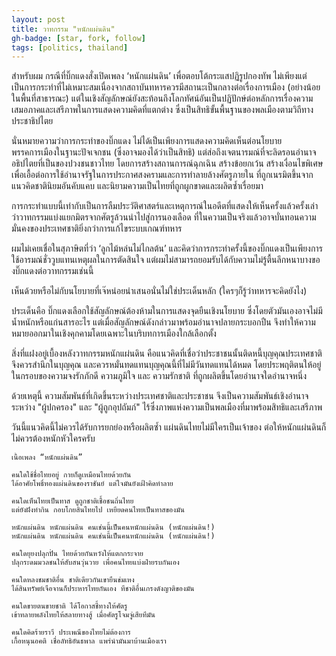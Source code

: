 ```yaml
---
layout: post
title: วาทกรรม "หนักแผ่นดิน"
gh-badge: [star, fork, follow]
tags: [politics, thailand]
---
```

สำหรับผม กรณีที่บิ๊กแดงสั่งเปิดเพลง ‘หนักแผ่นดิน’ เพื่อตอบโต้กระแสปฏิรูปกองทัพ ไม่เพียงแต่เป็นการกระทำที่ไม่เหมาะสมเนื่องจากสถาบันทหารควรมีสถานะเป็นกลางต่อเรื่องการเมือง (อย่างน้อยในพื้นที่สาธารณะ) แต่ในเชิงสัญลักษณ์ยังสะท้อนถึงโลกทัศน์อันเป็นปฏิปักษ์ต่อหลักการเรื่องความเสมอภาคและเสรีภาพในการแสดงความคิดที่แตกต่าง ซึ่งเป็นสิทธิขั้นพื้นฐานของพลเมืองตามวิถีทางประชาธิปไตย

นั่นหมายความว่าการกระทำของบิ๊กแดง ไม่ได้เป็นเพียงการแสดงความคิดเห็นต่อนโยบายพรรคการเมืองในฐานะปัจเจกชน (ซึ่งอาจมองได้ว่าเป็นสิทธิ) แต่ส่อถึงเจตนารมณ์ที่จะลิดรอนอำนาจอธิปไตยที่เป็นของปวงชนชาวไทย โดยการสร้างสถานการณ์ฉุกเฉิน สร้างข้อยกเว้น สร้างเงื่อนไขพิเศษ เพื่อเอื้อต่อการใช้อำนาจรัฐในการประกาศสงครามและการทำลายล้างศัตรูภายใน ที่ถูกเนรมิตขึ้นจากแนวคิดชาตินิยมอันคับแคบ และนิยามความเป็นไทยที่ถูกผูกขาดและผลิตซ้ำเรื่อยมา

การกระทำแบบนี้เท่ากับเป็นการลืมประวัติศาสตร์และเหตุการณ์ในอดีตที่แสดงให้เห็นครั้งแล้วครั้งเล่า ว่าวาทกรรมแบ่งแยกมิตรจากศัตรูล้วนนำไปสู่การนองเลือด ที่ในความเป็นจริงแล้วอาจบั่นทอนความมั่นคงของประเทศชาติยิ่งกว่าการแก้ไขระบบเกณฑ์ทหาร



ผมไม่เคยเชื่อในสุภาษิตที่ว่า ‘ลูกไม้หล่นไม่ไกลต้น’ และคิดว่าการกระทำครั้งนี้ของบิ๊กแดงเป็นเพียงการใช้อารมณ์ชั่ววูบแทนเหตุผลในการตัดสินใจ  แต่ผมไม่สามารถยอมรับได้กับความไม่รู้ตื้นลึกหนาบางของบิ๊กแดงต่อวาทกรรมเช่นนี้

เห็นด้วยหรือไม่กับนโยบายที่เจ๊หน่อยนำเสนอนั่นไม่ใช่ประเด็นหลัก (ใครๆก็รู้ว่าทหารจะคิดยังไง)

ประเด็นคือ บิ๊กแดงเลือกใช้สัญลักษณ์ต้องห้ามในการแสดงจุดยืนเชิงนโยบาย ซึ่งโดยตัวมันเองอาจไม่มีน้ำหนักหรือแก่นสารอะไร แต่เมื่อสัญลักษณ์ดังกล่าวมาพร้อมอำนาจปลายกระบอกปืน จึงทำให้ความหมายออกมาในเชิงคุกคามโดยเฉพาะในบริบทการเมืองใกล้เลือกตั้ง

สิ่งที่แฝงอยู่เบื้องหลังวาทกรรมหนักแผ่นดิน คือแนวคิดที่เชื่อว่าประชาชนนั้นติดหนี้บุญคุณประเทศชาติ จึงควรสำนึกในบุญคุณ และควรหมั่นทดแทนบุญคุณนี้ที่ไม่มีวันทดแทนได้หมด โดยประพฤติตนให้อยู่ในกรอบของความจงรักภักดี ความภูมิใจ และ ความรักชาติ ที่ถูกผลิตขึ้นโดยอำนาจใดอำนาจหนึ่ง

ด้วยเหตุนี้ ความสัมพันธ์ที่เกิดขึ้นระหว่างประเทศชาติและประชาชน จึงเป็นความสัมพันธ์เชิงอำนาจระหว่าง "ผู้ปกครอง" และ "ผู้ถูกอุปถัมภ์" ไร้ซึ่งภาพแห่งความเป็นพลเมืองที่มาพร้อมสิทธิและเสรีภาพ

วันนี้แนวคิดนี้ไม่ควรได้รับการยกย่องหรือผลิตซ้ำ แผ่นดินไทยไม่มีใครเป็นเจ้าของ ต่อให้หนักแผ่นดินก็ไม่ควรต้องหนักหัวใครครับ

```
เนื้อเพลง “หนักแผ่นดิน”

คนใดใช้ชื่อไทยอยู่ กายก็ดูเหมือนไทยด้วยกัน
ได้อาศัยโพธิ์ทองแผ่นดินของราชันย์ แต่ใจมันยังเฝ้าคิดทำลาย

คนใดเห็นไทยเป็นทาส ดูถูกชาติเชื้อชนถิ่นไทย
แต่ยังฝังทำกิน กอบโกยสินไทยไป เหยียดคนไทยเป็นทาสของมัน

หนักแผ่นดิน หนักแผ่นดิน คนเช่นนี้เป็นคนหนักแผ่นดิน (หนักแผ่นดิน!)
หนักแผ่นดิน หนักแผ่นดิน คนเช่นนี้เป็นคนหนักแผ่นดิน (หนักแผ่นดิน!)

คนใดยุยงปลุกปั่น ไทยด้วยกันหวังให้แตกกระจาย
ปลุกระดมมวลชนให้สับสนวุ่นวาย เพื่อคนไทยแบ่งฝ่ายรบกันเอง

คนใดหลงชมชาติอื่น ชาติเดียวกันเขายืนข่มเหง
ได้สินทรัพย์เจือจานก็ประหารไทยกันเอง ทีชาติอื่นเกรงดังญาติของมัน

คนใดขายตนขายชาติ ได้โอกาสชี้ทางให้ศัตรู
เข้าทลายพลังไทยให้สลายทางสู้ เมื่อศัตรูโจมจู่เสียทีมัน

คนใดคิดร้ายราวี ประเพณีของไทยไม่ต้องการ
เกื้อหนุนอคติ เชื่อลัทธิอันธพาล แพร่นำมันมาบ้านเมืองเรา
```
